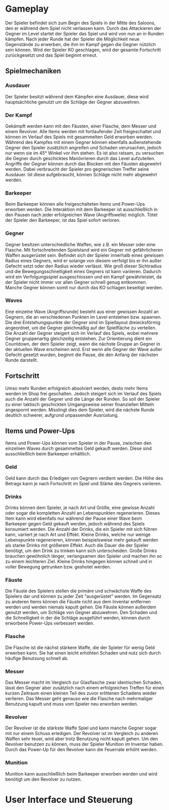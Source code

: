 # Gameplay
Der Spieler befindet sich zum Begin des Spiels in der Mitte des Saloons, den er während dem Spiel nicht verlassen kann. Durch das Attackieren der Gegner im Level startet der Spieler das Spiel und wird von nun an in Runden kämpfen. Nach jeder Runde hat der Spieler die Möglichkeit neue Gegenstände zu erwerben, die ihm im Kampf gegen die Gegner nützlich sein können. Wird der Spieler KO geschlagen, wird der gesamte Fortschritt zurückgesetzt und das Spiel beginnt erneut.

## Spielmechaniken
### Ausdauer
Der Spieler besitzt während dem Kämpfen eine Ausdauer, diese wird hauptsächliche genutzt um die Schläge der Gegner abzuwehren. 
### Der Kampf
Gekämpft werden kann mit den Fäusten, einer Flasche, dem Messer und einem Revolver. Alle Items werden mit fortlaufender Zeit freigeschaltet und können im Verlauf des Spiels mit gesammelten Geld erworben werden. Während des Kampfes mit einem Gegner können ebenfalls außenstehende Gegner den Spieler zusätzlich angreifen und Schaden verursachen, jedoch nur wenn sie im 45° Winkel vor ihm stehen. Es ist also ratsam, zu versuchen die Gegner durch geschicktes Manövrieren durch das Level aufzuteilen. Angriffe der Gegner können durch das Blocken mit den Fäusten abgewehrt werden. Dabei verbraucht der Spieler pro gegnerischen Treffer seine Ausdauer. Ist diese aufgebraucht, können Schläge nicht mehr abgewehrt werden.
### Barkeeper
Beim Barkeeper können alle freigeschalteten Items und Power-Ups erworben werden. Die Interaktion mit dem Barkeeper ist ausschließlich in den Pausen nach jeder erfolgreichen Wave (Angriffswelle) möglich. Tötet der Spieler den Barkeeper, ist das Spiel sofort verloren.
### Gegner
Gegner besitzen unterschiedliche Waffen, wie z.B. ein Messer oder eine Flasche. Mit fortschreitenden Spielstand wird ein Gegner mit gefährlicheren Waffen ausgerüstet sein. Befindet sich der Spieler innerhalb eines gewissen Radius eines Gegners, wird er solange von diesem verfolgt bis er ihn außer Gefecht setzt oder den Radius wieder verlässt. Wie groß dieser Sichtradius und die Bewegungsschnelligkeit eines Gegners ist kann variieren. Dadurch wird ein Verfolgungsspiel ausgeschlossen und ein Kampf gewährleistet, da der Spieler nicht immer vor allen Gegner schnell genug entkommen. Manche Gegner können somit nur durch das KO schlagen beseitigt werden.
### Waves
Eine einzelne Wave (Angriffsrunde) besteht aus einer gewissen Anzahl an Gegnern, die an verschiedenen Punkten im Level entstehen bzw. spawnen. Die drei Entstehungspunkte der Gegner sind im Spiellayout dreiecksförmig angeordnet, um die Gegner gleichmäßig auf der Spielfläche zu verteilen. Die Anzahl der Gegner steigert sich im Verlauf des Spiels, wobei mehrere Gegner gruppenartig gleichzeitig entstehen. Zur Orientierung dient ein Countdown, der dem Spieler zeigt, wann die nächste Gruppe an Gegner in der aktuellen Wave erscheinen wird. Erst wenn alle Gegner der Wave außer Gefecht gesetzt wurden, beginnt die Pause, die den Anfang der nächsten Runde darstellt.

## Fortschritt
Umso mehr Runden erfolgreich absolviert werden, desto mehr Items werden im Shop frei geschalten. Jedoch steigert sich im Verlauf des Spiels auch die Anzahl der Gegner und die Länge der Runden. So soll der Spieler zu einer taktisch geschickten Umgangsweise seiner finanziellen Mitteln angespornt werden. Misslingt dies dem Spieler, wird die nächste Runde deutlich schwerer, aufgrund unpassender Ausrüstung. 

## Items und Power-Ups
Items und Power-Ups können vom Spieler in der Pause, zwischen den einzelnen Waves durch gesammeltes Geld gekauft werden. Diese sind ausschließlich beim Barkeeper erhältlich.
### Geld
Geld kann durch das Erledigen von Gegnern verdient werden. Die Höhe des Betrags kann je nach Fortschritt im Spiel und Stärke des Gegners variieren.
### Drinks
Drinks können dem Spieler, je nach Art und Größe, eine gewisse Anzahl oder sogar die kompletten Anzahl an Lebenspunkten regenerieren. Dieses Item kann wird ebenfalls nur während der Pause einer Wave beim Barkeeper gegen Geld gekauft werden, jedoch während des Spiels konsumiert werden. Die Anzahl der Drinks, die ein Spieler mit sich führen kann, variiert je nach Art und Effekt. Kleine Drinks, welche nur wenige Lebenspunkte regenerieren, können beispielsweise mehr gekauft werden als starke Drinks mit größerem Effekt. Auch die Dauer die der Spieler benötigt, um den Drink zu trinken kann sich unterscheiden. Große Drinks brauchen gewöhnlich länger, verlangsamen den Spieler und machen ihn so zu einem leichteren Ziel. Kleine Drinks hingegen können schnell und in voller Bewegung getrunken bzw. geshotet werden. 
###  Fäuste
Die Fäuste des Spielers stellen die primäre und schwächste Waffe des Spielers dar und können zu jeder Zeit "ausgerüstet" werden. Im Gegensatz zu anderen Items können die Fäuste nicht aus dem Inventar entfernen werden und werden niemals kaputt gehen. Die Fäuste können außerdem genutzt werden, um Schläge von Gegner abzuwehren. Den Schaden und die Schnelligkeit in der die Schläge ausgeführt werden, können durch erworbene Power-Ups verbessert werden.
### Flasche
Die Flasche ist die nächst stärkere Waffe, die der Spieler für wenig Geld erwerben kann. Sie hat einen leicht erhöhten Schaden und nutz sich durch häufige Benutzung schnell ab.
### Messer
Das Messer macht im Vergleich zur Glasflasche zwar identischen Schaden, lässt den Gegner aber zusätzlich nach einem erfolgreichen Treffen für einen kurzen Zeitraum einen kleinen Teil des zuvor erlittenen Schadens wieder verlieren. Das Messer geht genauso wie die Flasche nach mehrmaliger Benutzung kaputt und muss vom Spieler neu erworben werden.
### Revolver
Der Revolver ist die stärkste Waffe Spiel und kann manche Gegner sogar mit nur einem Schuss erledigen. Der Revolver ist im Vergleich zu anderen Waffen sehr teuer, wird aber trotz Benutzung nicht kaputt gehen. Um den Revolver benutzen zu können, muss der Spieler Munition im Inventar haben. Durch das Power-Up für den Revolver kann die Feuerrate erhöht werden.
### Munition
Munition kann ausschließlich beim Barkeeper erworben werden und wird benötigt um den Revolver zu nutzen.

# User Interface und Steuerung
